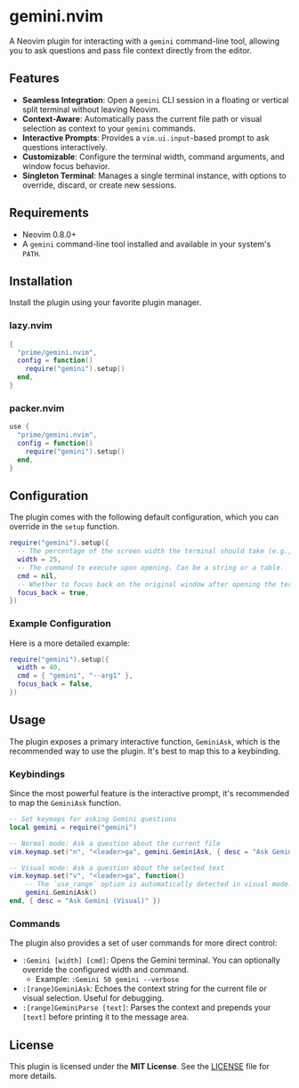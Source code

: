 # gemini.nvim

A Neovim plugin for interacting with a `gemini` command-line tool, allowing you to ask questions and pass file context directly from the editor.

## Features

-   **Seamless Integration**: Open a `gemini` CLI session in a floating or vertical split terminal without leaving Neovim.
-   **Context-Aware**: Automatically pass the current file path or visual selection as context to your `gemini` commands.
-   **Interactive Prompts**: Provides a `vim.ui.input`-based prompt to ask questions interactively.
-   **Customizable**: Configure the terminal width, command arguments, and window focus behavior.
-   **Singleton Terminal**: Manages a single terminal instance, with options to override, discard, or create new sessions.

## Requirements

-   Neovim 0.8.0+
-   A `gemini` command-line tool installed and available in your system's `PATH`.

## Installation

Install the plugin using your favorite plugin manager.

### lazy.nvim

```lua
{
  "prime/gemini.nvim",
  config = function()
    require("gemini").setup()
  end,
}
```

### packer.nvim

```lua
use {
  "prime/gemini.nvim",
  config = function()
    require("gemini").setup()
  end,
}
```

## Configuration

The plugin comes with the following default configuration, which you can override in the `setup` function.

```lua
require("gemini").setup({
  -- The percentage of the screen width the terminal should take (e.g., 25).
  width = 25,
  -- The command to execute upon opening. Can be a string or a table.
  cmd = nil,
  -- Whether to focus back on the original window after opening the terminal.
  focus_back = true,
})
```

### Example Configuration

Here is a more detailed example:

```lua
require("gemini").setup({
  width = 40,
  cmd = { "gemini", "--arg1" },
  focus_back = false,
})
```

## Usage

The plugin exposes a primary interactive function, `GeminiAsk`, which is the recommended way to use the plugin. It's best to map this to a keybinding.

### Keybindings

Since the most powerful feature is the interactive prompt, it's recommended to map the `GeminiAsk` function.

```lua
-- Set keymaps for asking Gemini questions
local gemini = require("gemini")

-- Normal mode: Ask a question about the current file
vim.keymap.set("n", "<leader>ga", gemini.GeminiAsk, { desc = "Ask Gemini" })

-- Visual mode: Ask a question about the selected text
vim.keymap.set("v", "<leader>ga", function()
    -- The `use_range` option is automatically detected in visual mode.
    gemini.GeminiAsk()
end, { desc = "Ask Gemini (Visual)" })
```

### Commands

The plugin also provides a set of user commands for more direct control:

-   `:Gemini [width] [cmd]`: Opens the Gemini terminal. You can optionally override the configured width and command.
    -   Example: `:Gemini 50 gemini --verbose`
-   `:[range]GeminiAsk`: Echoes the context string for the current file or visual selection. Useful for debugging.
-   `:[range]GeminiParse [text]`: Parses the context and prepends your `[text]` before printing it to the message area.

## License

This plugin is licensed under the **MIT License**. See the [LICENSE](./LICENSE) file for more details.
